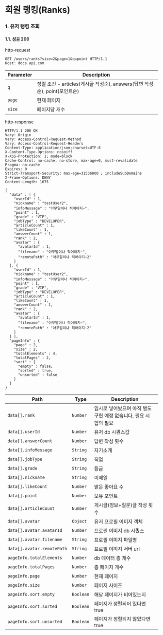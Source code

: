 # 회원 랭킹(Ranks)

### 1. 유저 랭킹 조회 <a href="#_-_-_" id="_-_-_"></a>

#### 1.1. 성공 200 <a href="#_-_200" id="_-_200"></a>

http-request

```
GET /users/ranks?size=2&page=1&q=point HTTP/1.1
Host: docs.api.com
```

| Parameter | Description                                             |
| --------- | ------------------------------------------------------- |
| `q`       | 정렬 조건 - articles(게시글 작성순), answers(답변 작성순), point(포인트순) |
| `page`    | 현재 페이지                                                  |
| `size`    | 페이지당 개수                                                 |

http-response

```
HTTP/1.1 200 OK
Vary: Origin
Vary: Access-Control-Request-Method
Vary: Access-Control-Request-Headers
Content-Type: application/json;charset=UTF-8
X-Content-Type-Options: nosniff
X-XSS-Protection: 1; mode=block
Cache-Control: no-cache, no-store, max-age=0, must-revalidate
Pragma: no-cache
Expires: 0
Strict-Transport-Security: max-age=31536000 ; includeSubDomains
X-Frame-Options: DENY
Content-Length: 1075

{
  "data" : [ {
    "userId" : 1,
    "nickname" : "testUser2",
    "infoMessage" : "아무말이나 적어야지~",
    "point" : 1,
    "grade" : "VIP",
    "jobType" : "DEVELOPER",
    "articleCount" : 1,
    "likeCount" : 1,
    "answerCount" : 1,
    "rank" : 2,
    "avatar" : {
      "avatarId" : 1,
      "filename" : "아무말이나 적어야지~",
      "remotePath" : "아무말이나 적어야지~2"
    }
  }, {
    "userId" : 1,
    "nickname" : "testUser2",
    "infoMessage" : "아무말이나 적어야지~",
    "point" : 1,
    "grade" : "VIP",
    "jobType" : "DEVELOPER",
    "articleCount" : 1,
    "likeCount" : 1,
    "answerCount" : 1,
    "rank" : 2,
    "avatar" : {
      "avatarId" : 1,
      "filename" : "아무말이나 적어야지~",
      "remotePath" : "아무말이나 적어야지~2"
    }
  } ],
  "pageInfo" : {
    "page" : 2,
    "size" : 2,
    "totalElements" : 4,
    "totalPages" : 2,
    "sort" : {
      "empty" : false,
      "sorted" : true,
      "unsorted" : false
    }
  }
}
```

| Path                       | Type      | Description                            |
| -------------------------- | --------- | -------------------------------------- |
| `data[].rank`              | `Number`  | 임시로 넣어놨으며 아직 별도 구현 예정 없습니다, 필요 시 협의 필요 |
| `data[].userId`            | `Number`  | 유저 db 시퀀스값                             |
| `data[].answerCount`       | `Number`  | 답변 작성 횟수                               |
| `data[].infoMessage`       | `String`  | 자기소개                                   |
| `data[].jobType`           | `String`  | 직업                                     |
| `data[].grade`             | `String`  | 등급                                     |
| `data[].nickname`          | `String`  | 이메일                                    |
| `data[].likeCount`         | `Number`  | 받은 좋아요 수                               |
| `data[].point`             | `Number`  | 보유 포인트                                 |
| `data[].articleCount`      | `Number`  | 게시글(정보+질문)글 작성 횟수                      |
| `data[].avatar`            | `Object`  | 유저 프로필 이미지 객체                          |
| `data[].avatar.avatarId`   | `Number`  | 프로필 이미지 db 시퀀스                         |
| `data[].avatar.filename`   | `String`  | 프로필 이미지 파일명                            |
| `data[].avatar.remotePath` | `String`  | 프로필 이미지 서버 url                         |
| `pageInfo.totalElements`   | `Number`  | db 데이터 총 개수                            |
| `pageInfo.totalPages`      | `Number`  | 총 페이지 개수                               |
| `pageInfo.page`            | `Number`  | 현재 페이지                                 |
| `pageInfo.size`            | `Number`  | 페이지 사이즈                                |
| `pageInfo.sort.empty`      | `Boolean` | 해당 페이지가 비어있는지                          |
| `pageInfo.sort.sorted`     | `Boolean` | 페이지가 정렬되어 있다면 true                     |
| `pageInfo.sort.unsorted`   | `Boolean` | 페이지가 정렬되지 않았다면 true                    |
